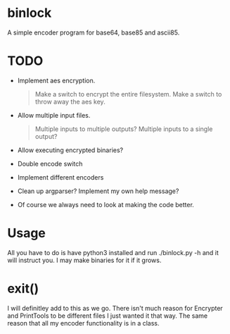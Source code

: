 # binlock

A simple encoder program for base64, base85 and ascii85.

# TODO

- Implement aes encryption.

	>Make a switch to encrypt the entire filesystem.
	>Make a switch to throw away the aes key.
- Allow multiple input files.
	>Multiple inputs to multiple outputs?
	>Multiple inputs to a single output?
- Allow executing encrypted binaries?
- Double encode switch
- Implement different encoders
- Clean up argparser? Implement my own help message?
- Of course we always need to look at making the code better.

# Usage
All you have to do is have python3 installed and run ./binlock.py -h and it will instruct you. I may make binaries for it if it grows.

# exit()
I will definitley add to this as we go. There isn't much reason for Encrypter and PrintTools to be different files I just wanted it that way. The same reason that all my encoder functionality is in a class.
